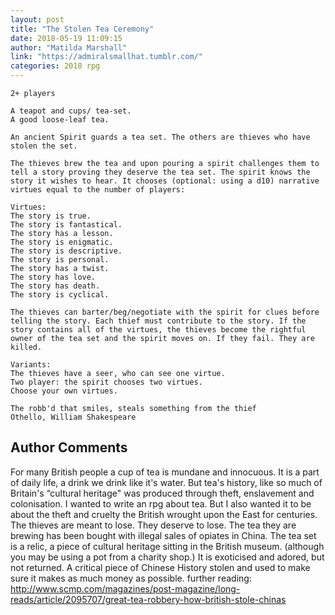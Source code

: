```yaml
---
layout: post
title: "The Stolen Tea Ceremony"
date: 2018-05-19 11:09:15
author: "Matilda Marshall"
link: "https://admiralsmallhat.tumblr.com/"
categories: 2018 rpg
---
```

```
2+ players

A teapot and cups/ tea-set. 
A good loose-leaf tea.
 
An ancient Spirit guards a tea set. The others are thieves who have stolen the set. 
 
The thieves brew the tea and upon pouring a spirit challenges them to tell a story proving they deserve the tea set. The spirit knows the story it wishes to hear. It chooses (optional: using a d10) narrative virtues equal to the number of players:

Virtues: 
The story is true. 
The story is fantastical. 
The story has a lesson. 
The story is enigmatic. 
The story is descriptive. 
The story is personal. 
The story has a twist. 
The story has love. 
The story has death. 
The story is cyclical.
 
The thieves can barter/beg/negotiate with the spirit for clues before telling the story. Each thief must contribute to the story. If the story contains all of the virtues, the thieves become the rightful owner of the tea set and the spirit moves on. If they fail. They are killed. 
 
Variants: 
The thieves have a seer, who can see one virtue.
Two player: the spirit chooses two virtues.
Choose your own virtues.

The robb'd that smiles, steals something from the thief 
Othello, William Shakespeare
```
## Author Comments 

For many British people a cup of tea is mundane and innocuous. It is a part of daily life, a drink we drink like it's water. But tea's history, like so much of Britain's “cultural heritage" was produced through theft, enslavement and colonisation. I wanted to write an rpg about tea. But I also wanted it to be about the theft and cruelty the British wrought upon the East for centuries. The thieves are meant to lose. They deserve to lose. The tea they are brewing has been bought with illegal sales of opiates in China. The tea set is a relic, a piece of cultural heritage sitting in the British museum. (although you may be using a pot from a charity shop.) It is exoticised and adored, but not returned. A critical piece of Chinese History stolen and used to make sure it makes as much money as possible. 
further reading: http://www.scmp.com/magazines/post-magazine/long-reads/article/2095707/great-tea-robbery-how-british-stole-chinas 
